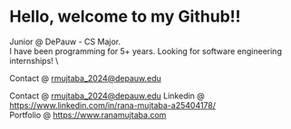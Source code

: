 
# Hello, welcome to my Github!!
Junior @ DePauw - CS Major.              
I have been programming for 5+ years.
Looking for software engineering internships! \\ 


Contact @ rmujtaba_2024@depauw.edu
        

Contact @ rmujtaba_2024@depauw.edu
Linkedin @ https://www.linkedin.com/in/rana-mujtaba-a25404178/              
Portfolio @ https://www.ranamujtaba.com
